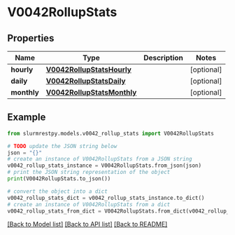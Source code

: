 # V0042RollupStats


## Properties

Name | Type | Description | Notes
------------ | ------------- | ------------- | -------------
**hourly** | [**V0042RollupStatsHourly**](V0042RollupStatsHourly.md) |  | [optional]
**daily** | [**V0042RollupStatsDaily**](V0042RollupStatsDaily.md) |  | [optional]
**monthly** | [**V0042RollupStatsMonthly**](V0042RollupStatsMonthly.md) |  | [optional]

## Example

```python
from slurmrestpy.models.v0042_rollup_stats import V0042RollupStats

# TODO update the JSON string below
json = "{}"
# create an instance of V0042RollupStats from a JSON string
v0042_rollup_stats_instance = V0042RollupStats.from_json(json)
# print the JSON string representation of the object
print(V0042RollupStats.to_json())

# convert the object into a dict
v0042_rollup_stats_dict = v0042_rollup_stats_instance.to_dict()
# create an instance of V0042RollupStats from a dict
v0042_rollup_stats_from_dict = V0042RollupStats.from_dict(v0042_rollup_stats_dict)
```
[[Back to Model list]](../README.md#documentation-for-models) [[Back to API list]](../README.md#documentation-for-api-endpoints) [[Back to README]](../README.md)


